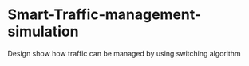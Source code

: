# Smart-Traffic-management-simulation
Design show how traffic can be managed by using switching algorithm 

